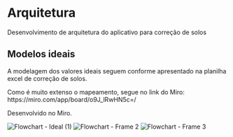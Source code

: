 # Arquitetura
<p>Desenvolvimento de arquitetura do aplicativo para correção de solos</p>

## Modelos ideais
<p>A modelagem dos valores ideais seguem conforme apresentado na planilha excel de correção de solos.</p>
<p>Como é muito extenso o mapeamento, segue no link do Miro: https://miro.com/app/board/o9J_lRwHN5c=/
<p>Desenvolvido no Miro.</p>

![Flowchart - Ideal (1)](https://user-images.githubusercontent.com/32207196/110216387-b9f10100-7e8d-11eb-8d0d-e9c6a596764b.jpg)
![Flowchart - Frame 2](https://user-images.githubusercontent.com/32207196/110216390-c07f7880-7e8d-11eb-9c51-136dc1d5591c.jpg)
![Flowchart - Frame 3](https://user-images.githubusercontent.com/32207196/110216397-c412ff80-7e8d-11eb-86a6-e250fd537a6a.jpg)
